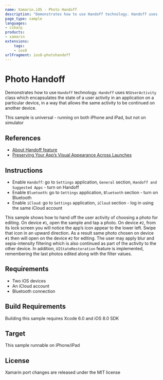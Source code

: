 ```yaml
---
name: Xamarin.iOS - Photo Handoff
description: "Demonstrates how to use Handoff technology. Handoff uses NSUserActivity class which encapsulates the state of a user activity in an application (iOS8)"
page_type: sample
languages:
- csharp
products:
- xamarin
extensions:
    tags:
    - ios8
urlFragment: ios8-photohandoff
---
```

# Photo Handoff

Demonstrates how to use `Handoff` technology. `Handoff` uses `NSUserActivity` class which encapsulates the state of a user activity in an application on a particular device, in a way that allows the same activity to be continued on another device.

This sample is universal - running on both iPhone and iPad, but not on simulator

## References

* [About Handoff feature](https://developer.apple.com/videos/wwdc/2014/?id=219)
* [Preserving Your App’s Visual Appearance Across Launches](https://developer.apple.com/library/ios/documentation/iPhone/Conceptual/iPhoneOSProgrammingGuide/StrategiesforImplementingYourApp/StrategiesforImplementingYourApp.html#//apple_ref/doc/uid/TP40007072-CH5-SW2)

## Instructions

* Enable `Handoff`: go to `Settings` application, `General` section, `Handoff and Suggested Apps` - turn on Handoff
* Enable `Bluetooth`: go to `Settings` application, `Bluetooth` section - turn on Bluetooth
* Enable `iCloud`: go to `Settings` application, `iCloud` section - log in using the same iCloud account

This sample shows how to hand off the user activity of choosing a photo for editing. On device `#1`, open the sample and tap a photo. On device `#2`, from its lock screen you will notice the app’s icon appear to the lower left. Swipe that icon in an upward direction. As a result same photo chosen on device `#1` then will open on the device `#2` for editing.  The user may apply blur and sepia-intensity filtering which is also continued as part of the activity to the other device.  In addition, `UIStateRestoration` feature is implemented, remembering the last photos edited along with the filter values.

## Requirements

* Two iOS devices
* An iCloud account
* Bluetooth connection

## Build Requirements

Building this sample requires Xcode 6.0 and iOS 8.0 SDK

## Target

This sample runnable on iPhone/iPad

## License

Xamarin port changes are released under the MIT license
